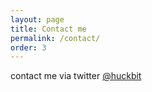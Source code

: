 ```yaml
---
layout: page
title: Contact me
permalink: /contact/
order: 3
---
```


contact me via twitter [@huckbit](https://twitter.com/@huckbit)
